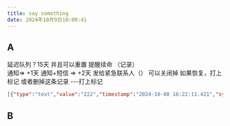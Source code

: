 ```yaml
---
title: say something
date: 2024年10月9日10:00:41
---
```


























## A

延迟队列？15天  并且可以重置
提醒续命 （记录）  
	通知=> +1天 通知+短信 => +2天 发给紧急联系人（）
	可以关闭掉
如果恢复，打上标记  或者删掉这条记录   ---打上标记


```json
[{"type":"text","value":"222","timestamp":"2024-10-08 16:22:11.421","synced":true},{"type":"text","value":"1111","timestamp":"2024-10-08 16:21:50.566","synced":true}]
```







## B